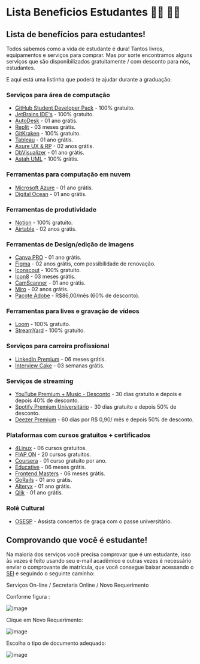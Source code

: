 # Lista Beneficios Estudantes 👩‍🎓 👨‍🎓


##  Lista de benefícios para estudantes!

Todos sabemos como a vida de estudante é dura! Tantos livros, equipamentos e serviços para comprar. Mas por sorte encontramos alguns serviços que são disponibilizados gratuitamente / com desconto para nós, estudantes. 

E aqui está uma listinha que poderá te ajudar durante a graduação: 


### Serviços para área de computação

- [GitHub Student Developer Pack](https://education.github.com/pack) - 100% gratuito.
- [JetBrains IDE's](https://www.jetbrains.com/community/education/) - 100% gratuito.
- [AutoDesk](https://www.autodesk.com/education/edu-software/overview?sorting=featured&filters=individual) - 01 ano grátis.
- [Replit](https://replit.com/site/github-students) - 03 meses grátis.
- [GitKraken](https://www.gitkraken.com/github-student-developer-pack) - 100% gratuito.
- [Tableau](https://www.tableau.com/pt-br/academic/students) - 01 ano grátis.
- [Axure UX & RP](https://www.axure.com/edu) - 02 anos grátis.
- [DbVisualizer](https://www.dbvis.com/pricing/#academic) - 01 ano grátis.
- [Astah UML](https://astah.net/products/free-student-license/) - 100% grátis.

### Ferramentas para computação em nuvem
- [Microsoft Azure](https://azure.microsoft.com/pt-br/offers/ms-azr-0170p/) - 01 ano grátis.
- [Digital Ocean](https://www.digitalocean.com/github-students) - 01 ano grátis.

### Ferramentas de produtividade

- [Notion](https://www.notion.so/product/notion-for-education) - 100% gratuito.
- [Airtable](https://support.airtable.com/hc/en-us/articles/4403566604695-Student-plan-Extended-trial-) - 02 anos grátis.

### Ferramentas de Design/edição de imagens
- [Canva PRO](https://www.canva.com/education/github/) - 01 ano grátis.
- [Figma](https://www.figma.com/education/) - 02 anos grátis, com possibilidade de renovação.
- [Iconscout](https://iconscout.com/github-students) - 100% gratuito.
- [Icon8](https://icons8.com.br/github-students) - 03 meses grátis.
- [CamScanner](https://mo.camscanner.com/user/uniStuActivity) - 01 ano grátis.
- [Miro](https://miro.com/education-whiteboard/) - 02 anos grátis.
- [Pacote Adobe](https://www.adobe.com/br/creativecloud/buy/students.html) - R$86,00/mês (60% de desconto).

### Ferramentas para lives e gravação de vídeos
- [Loom](https://www.loom.com/education) - 100% gratuito.
- [StreamYard](https://streamyard.com/github-students) - 100% gratuito.

### Serviços para carreira profissional
- [LinkedIn Premium](https://members.linkedin.com/pt-br/estudante/linkedin-premium) - 06 meses grátis.
- [Interview Cake](https://www.interviewcake.com/github-students) - 03 semanas grátis.

### Serviços de streaming
- [YouTube Premium + Music - Desconto](https://www.youtube.com/premium/student) - 30 dias gratuito e depois e depois 40% de desconto.
- [Spotify Premium Universitário](https://www.spotify.com/br/student/) - 30 dias gratuito e depois 50% de desconto.
- [Deezer Premium](https://www.deezer.com/br/offers/student) - 60 dias por R$ 0,90/ mês e depois 50% de desconto.

 
 ### Plataformas com cursos gratuitos + certificados
 - [4Linux](https://4linux.com.br/cursos/cursos-gratuitos/) - 06 cursos gratuitos.
 - [FIAP ON](https://on.fiap.com.br) - 20 cursos gratuitos.
 - [Coursera](https://www.coursera.org/for-university-and-college-students) - 01 curso gratuito por ano.
 - [Educative](https://www.educative.io/github-students) - 06 meses grátis.
 - [Frontend Masters](https://frontendmasters.com/welcome/github-student-developers/) - 06 meses grátis.
 - [GoRails](https://gorails.com/github-students) - 01 ano grátis.
 - [Alteryx](https://www.alteryx.com/pt-br/sparked/students) - 01 ano grátis.
 - [Qlik](https://www.qlik.com/us/academicprogram) - 01 ano grátis.


### Rolê Cultural

 - [OSESP](https://osesp.art.br/osesp/pt) - Assista concertos de graça com o passe universitário.
 

## Comprovando que você é estudante!

Na maioria dos serviços você precisa comprovar que é um estudante, isso às vezes é feito usando seu e-mail acadêmico e outras vezes é necessário enviar o comprovante de matrícula, que você consegue baixar acessando o [SEI](https://sei.univesp.br) e seguindo o seguinte caminho: 

Serviços On-line / Secretaria Online / Novo Requerimento 

Conforme figura : 

![image](https://user-images.githubusercontent.com/72423464/166171357-01a34909-02af-443a-8588-8c249ee6d37f.png)

Clique em Novo Requerimento: 

![image](https://user-images.githubusercontent.com/72423464/166172374-325109bc-0e77-4048-8db4-fb0e2fbb89a4.png)

Escolha o tipo de documento adequado: 

![image](https://user-images.githubusercontent.com/72423464/166172484-19f6c1e0-6e1c-4b3c-a4d7-ca34b0dbbd92.png)

